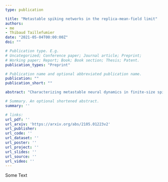 ```yaml
---
type: publication

title: "Metastable spiking networks in the replica-mean-field limit"
authors:
- me
- Thibaud Taillefumier
date: "2021-05-04T00:00:00Z"
doi: ""

# Publication type. E.g.
# Uncategorized; Conference paper; Journal article; Preprint;
# Working paper; Report; Book; Book section; Thesis; Patent.
publication_types: "Preprint"

# Publication name and optional abbreviated publication name.
publication: ""
publication_short: ""

abstract: "Characterizing metastable neural dynamics in finite-size spiking networks remains a daunting challenge. We propose to address this challenge in the recently introduced replica-mean-field (RMF) limit. In this limit, networks are made of infinitely many replicas of the finite network of interest, but with randomized interactions across replica. Such randomization renders certain excitatory networks fully tractable at the cost of neglecting activity correlations, but with explicit dependence on the finite size of the neural constituents. However, metastable dynamics typically unfold in networks with mixed inhibition and excitation. Here, we extend the RMF computational framework to point-process-based neural network models with exponential stochastic intensities, allowing for mixed excitation and inhibition. Within this setting, we show that metastable finite-size networks admit multistable RMF limits, which are fully characterized by stationary firing rates. Technically, these stationary rates are determined as solutions to a set of delayed differential equations under certain regularity conditions that any physical solutions shall satisfy. We solve this original problem by combining the resolvent formalism and singular-perturbation theory. Importantly, we find that these rates specify probabilistic pseudo-equilibria which accurately capture the neural variability observed in the original finite-size network. We also discuss the emergence of metastability as a stochastic bifurcation, which can also be interpreted as a static phase transition in the RMF limits. In turn, we expect to leverage the static picture of RMF limits to infer purely dynamical features of metastable finite-size networks, such as the transition rates between pseudo-equilibria."

# Summary. An optional shortened abstract.
summary: ''

# links:
url_pdf: ''
url_arxiv: 'https://arxiv.org/abs/2105.01223v2'
url_publisher: 
url_code: ''
url_dataset: ''
url_poster: ''
url_project: ''
url_slides: ''
url_source: ''
url_video: ''
---
```


Some Text